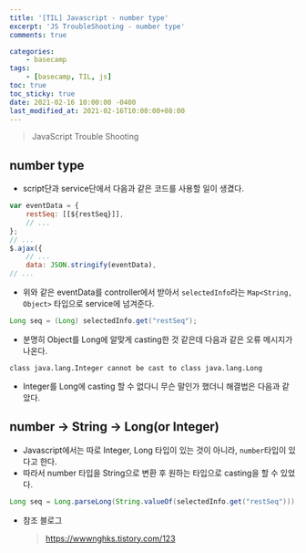 ```yaml
---
title: '[TIL] Javascript - number type'
excerpt: 'JS TroubleShooting - number type'
comments: true

categories:
    - basecamp
tags:
    - [basecamp, TIL, js]
toc: true
toc_sticky: true
date: 2021-02-16 10:00:00 -0400
last_modified_at: 2021-02-16T10:00:00+08:00
---
```


> JavaScript Trouble Shooting

## number type
- script단과 service단에서 다음과 같은 코드를 사용할 일이 생겼다.

```js
var eventData = {
    restSeq: [[${restSeq}]],
    // ...
};
// ...
$.ajax({
    // ...
    data: JSON.stringify(eventData),
// ...
```

- 위와 같은 eventData를 controller에서 받아서 `selectedInfo`라는 `Map<String, Object>` 타입으로 service에 넘겨준다.

```java
Long seq = (Long) selectedInfo.get("restSeq");
```

- 분명히 Object를 Long에 알맞게 casting한 것 같은데 다음과 같은 오류 메시지가 나온다.

```
class java.lang.Integer cannot be cast to class java.lang.Long
```

- Integer를 Long에 casting 할 수 없다니 무슨 말인가 했더니 해결법은 다음과 같았다.


## number -> String -> Long(or Integer)
- Javascript에서는 따로 Integer, Long 타입이 있는 것이 아니라, `number`타입이 있다고 한다.
- 따라서 number 타입을 String으로 변환 후 원하는 타입으로 casting을 할 수 있었다.

```java
Long seq = Long.parseLong(String.valueOf(selectedInfo.get("restSeq")));
```

- 참조 블로그
  > https://wwwnghks.tistory.com/123